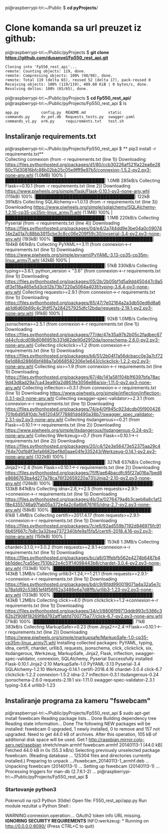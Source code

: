 pi@raspberrypi-tri:~/Public $ **cd pyProjects**/

#  Clone komanda sa url preuzet iz github:

pi@raspberrypi-tri:~/Public/pyProjects $ **git clone https://github.com/dusanvel/Fp550_rest_api.git**  
```
Cloning into 'Fp550_rest_api'...
remote: Counting objects: 119, done.
remote: Compressing objects: 100% (98/98), done.
remote: Total 119 (delta 65), reused 52 (delta 17), pack-reused 0
Receiving objects: 100% (119/119), 489.60 KiB | 0 bytes/s, done.
Resolving deltas: 100% (65/65), done.  
```


pi@raspberrypi-tri:~/Public/pyProjects $ **cd Fp550_rest_api/**
pi@raspberrypi-tri:~/Public/pyProjects/Fp550_rest_api $ ls
```
app.py          config.py  README.md          static
commands.py     dv_pet.db  Requests_tests.py  swagger.yaml
commands_v1.py  orm.py     requirements.txt   test.sh
```

## Instaliranje requirements.txt

pi@raspberrypi-tri:~/Public/pyProjects/Fp550_rest_api $ ** pip3 install -r requirements.txt**  
Collecting connexion (from -r requirements.txt (line 1))
  Downloading https://files.pythonhosted.org/packages/d1/80/ccb30226af521fa22ea6e2860c11d30816bfc88b02bb25c05e9fff9e97b5/connexion-1.5.2-py2.py3-none-any.whl (1.0MB)
    100% |████████████████████████████████| 1.0MB 285kB/s 
Collecting Flask==0.10.1 (from -r requirements.txt (line 2))
  Downloading https://www.piwheels.org/simple/flask/Flask-0.10.1-py3-none-any.whl (115kB)
    100% |████████████████████████████████| 122kB 391kB/s 
Collecting SQLAlchemy>=1.0.13 (from -r requirements.txt (line 3))
  Downloading https://www.piwheels.org/simple/sqlalchemy/SQLAlchemy-1.2.10-cp35-cp35m-linux_armv7l.whl (1.1MB)
    100% |████████████████████████████████| 1.1MB 220kB/s 
Collecting Pyserial (from -r requirements.txt (line 4))
  Downloading https://files.pythonhosted.org/packages/0d/e4/2a744dd9e3be04a0c0907414e2a01a7c88bb3915cbe3c8cc06e209f59c30/pyserial-3.4-py2.py3-none-any.whl (193kB)
    100% |████████████████████████████████| 194kB 661kB/s 
Collecting PyYAML>=3.11 (from connexion->-r requirements.txt (line 1))
  Downloading https://www.piwheels.org/simple/pyyaml/PyYAML-3.13-cp35-cp35m-linux_armv7l.whl (42kB)
    100% |████████████████████████████████| 51kB 330kB/s 
Collecting typing>=3.6.1; python_version < "3.6" (from connexion->-r requirements.txt (line 1))
  Downloading https://files.pythonhosted.org/packages/05/2b/2b05bf1d5a9dd450447c9a5df3e118a465e5d3cb12b73b7220a5064a403f/typing-3.6.4-py3-none-any.whl
Collecting requests>=2.9.1 (from connexion->-r requirements.txt (line 1))
  Downloading https://files.pythonhosted.org/packages/65/47/7e02164a2a3db50ed6d8a6ab1d6d60b69c4c3fdf57a284257925dfc12bda/requests-2.19.1-py2.py3-none-any.whl (91kB)
    100% |████████████████████████████████| 92kB 1.0MB/s 
Collecting jsonschema>=2.5.1 (from connexion->-r requirements.txt (line 1))
  Downloading https://files.pythonhosted.org/packages/77/de/47e35a97b2b05c2fadbec67d44cfcdcd09b8086951b331d82de90d2912da/jsonschema-2.6.0-py2.py3-none-any.whl
Collecting clickclick>=1.2 (from connexion->-r requirements.txt (line 1))
  Downloading https://files.pythonhosted.org/packages/b6/51/2b04f7a56dcbacc0e3a7cf726e1d88d28866bf488a7a0668582306e1e643/clickclick-1.2.2-py2.py3-none-any.whl
Collecting six>=1.9 (from connexion->-r requirements.txt (line 1))
  Downloading https://files.pythonhosted.org/packages/67/4b/141a581104b1f6397bfa78ac9d43d8ad29a7ca43ea90a2d863fe3056e86a/six-1.11.0-py2.py3-none-any.whl
Collecting inflection>=0.3.1 (from connexion->-r requirements.txt (line 1))
  Downloading https://www.piwheels.org/simple/inflection/inflection-0.3.1-py3-none-any.whl
Collecting swagger-spec-validator>=2.3.1 (from connexion->-r requirements.txt (line 1))
  Downloading https://files.pythonhosted.org/packages/74/e4/0f945c923dcdb05f900426701b6d95810dc7e612045f778881dd490a38b7/swagger_spec_validator-2.3.1-py2.py3-none-any.whl
Collecting itsdangerous>=0.21 (from Flask==0.10.1->-r requirements.txt (line 2))
  Downloading https://www.piwheels.org/simple/itsdangerous/itsdangerous-0.24-py3-none-any.whl
Collecting Werkzeug>=0.7 (from Flask==0.10.1->-r requirements.txt (line 2))
  Downloading https://files.pythonhosted.org/packages/20/c4/12e3e56473e52375aa29c4764e70d1b8f3efa6682bef8d0aae04fe335243/Werkzeug-0.14.1-py2.py3-none-any.whl (322kB)
    100% |████████████████████████████████| 327kB 637kB/s 
Collecting Jinja2>=2.4 (from Flask==0.10.1->-r requirements.txt (line 2))
  Downloading https://files.pythonhosted.org/packages/7f/ff/ae64bacdfc95f27a016a7bed8e8686763ba4d277a78ca76f32659220a731/Jinja2-2.10-py2.py3-none-any.whl (126kB)
    100% |████████████████████████████████| 133kB 841kB/s 
Collecting idna<2.8,>=2.5 (from requests>=2.9.1->connexion->-r requirements.txt (line 1))
  Downloading https://files.pythonhosted.org/packages/4b/2a/0276479a4b3caeb8a8c1af2f8e4355746a97fab05a372e4a2c6a6b876165/idna-2.7-py2.py3-none-any.whl (58kB)
    100% |████████████████████████████████| 61kB 1.4MB/s 
Collecting certifi>=2017.4.17 (from requests>=2.9.1->connexion->-r requirements.txt (line 1))
  Downloading https://files.pythonhosted.org/packages/7c/e6/92ad559b7192d846975fc916b65f667c7b8c3a32bea7372340bfe9a15fa5/certifi-2018.4.16-py2.py3-none-any.whl (150kB)
    100% |████████████████████████████████| 153kB 1.3MB/s 
Collecting chardet<3.1.0,>=3.0.2 (from requests>=2.9.1->connexion->-r requirements.txt (line 1))
  Downloading https://files.pythonhosted.org/packages/bc/a9/01ffebfb562e4274b6487b4bb1ddec7ca55ec7510b22e4c51f14098443b8/chardet-3.0.4-py2.py3-none-any.whl (133kB)
    100% |████████████████████████████████| 143kB 1.3MB/s 
Collecting urllib3<1.24,>=1.21.1 (from requests>=2.9.1->connexion->-r requirements.txt (line 1))
  Downloading https://files.pythonhosted.org/packages/bd/c9/6fdd990019071a4a32a5e7cb78a1d92c53851ef4f56f62a3486e6a7d8ffb/urllib3-1.23-py2.py3-none-any.whl (133kB)
    100% |████████████████████████████████| 143kB 1.2MB/s 
Collecting click>=4.0 (from clickclick>=1.2->connexion->-r requirements.txt (line 1))
  Downloading https://files.pythonhosted.org/packages/34/c1/8806f99713ddb993c5366c362b2f908f18269f8d792aff1abfd700775a77/click-6.7-py2.py3-none-any.whl (71kB)
    100% |████████████████████████████████| 71kB 383kB/s 
Collecting MarkupSafe>=0.23 (from Jinja2>=2.4->Flask==0.10.1->-r requirements.txt (line 2))
  Downloading https://www.piwheels.org/simple/markupsafe/MarkupSafe-1.0-cp35-cp35m-linux_armv7l.whl
Installing collected packages: PyYAML, typing, idna, certifi, chardet, urllib3, requests, jsonschema, click, clickclick, six, itsdangerous, Werkzeug, MarkupSafe, Jinja2, Flask, inflection, swagger-spec-validator, connexion, SQLAlchemy, Pyserial
Successfully installed Flask-0.10.1 Jinja2-2.10 MarkupSafe-1.0 PyYAML-3.13 Pyserial-3.4 SQLAlchemy-1.2.10 Werkzeug-0.14.1 certifi-2018.4.16 chardet-3.0.4 click-6.7 clickclick-1.2.2 connexion-1.5.2 idna-2.7 inflection-0.3.1 itsdangerous-0.24 jsonschema-2.6.0 requests-2.19.1 six-1.11.0 swagger-spec-validator-2.3.1 typing-3.6.4 urllib3-1.23

## Instaliranje  programa za kameru "fswebcam"

pi@raspberrypi-tri:~/Public/pyProjects/Fp550_rest_api $ sudo apt-get install fswebcam
Reading package lists... Done
Building dependency tree       
Reading state information... Done
The following NEW packages will be installed:
  fswebcam
0 upgraded, 1 newly installed, 0 to remove and 157 not upgraded.
Need to get 44.0 kB of archives.
After this operation, 105 kB of additional disk space will be used.
Get:1 http://raspbian.mirror.colo-serv.net/raspbian stretch/main armhf fswebcam armhf 20140113-1 [44.0 kB]
Fetched 44.0 kB in 0s (55.3 kB/s) 
Selecting previously unselected package fswebcam.
(Reading database ... 125304 files and directories currently installed.)
Preparing to unpack .../fswebcam_20140113-1_armhf.deb ...
Unpacking fswebcam (20140113-1) ...
Setting up fswebcam (20140113-1) ...
Processing triggers for man-db (2.7.6.1-2) ...
pi@raspberrypi-tri:~/Public/pyProjects/Fp550_rest_api $ 

### Startovanje python3

Pokrenuti na rpi3 Python 3(Idle)
Open file: F550_rest_api/app.py
Run module
rezultat u Python Shell :

WARNING:connexion.operation:... OAuth2 token info URL missing. **IGNORING SECURITY REQUIREMENTS**
INFO:werkzeug: * Running on http://0.0.0.0:8090/ (Press CTRL+C to quit)

